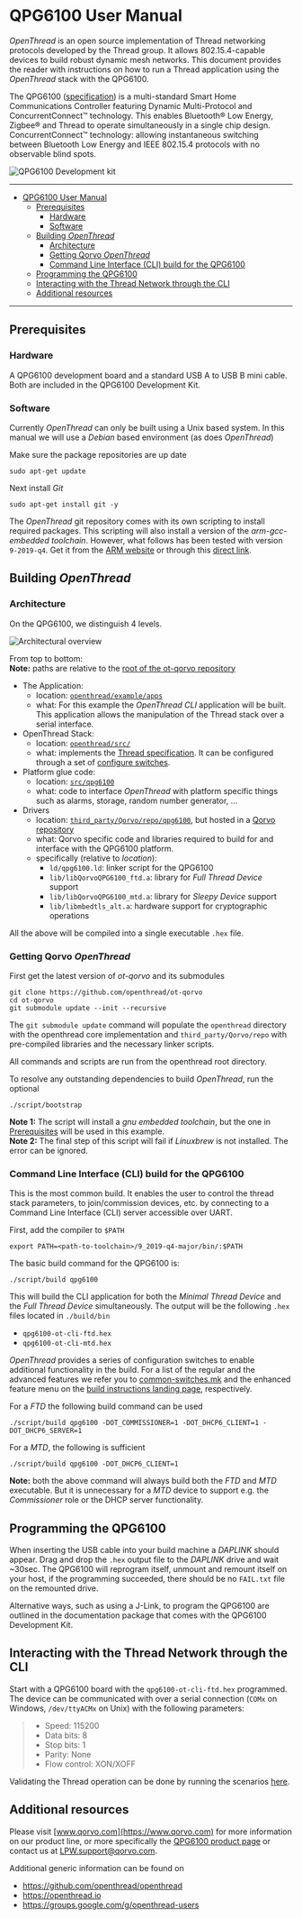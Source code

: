 # QPG6100 User Manual

*OpenThread* is an open source implementation of Thread networking protocols developed by the Thread group. It allows 802.15.4-capable devices to build robust dynamic mesh networks. 
This document provides the reader with instructions on how to run a Thread application using the *OpenThread* stack with the QPG6100.

The QPG6100 ([specification](https://www.qorvo.com/products/p/QPG6100)) is a multi-standard Smart Home Communications Controller featuring Dynamic Multi-Protocol and ConcurrentConnect™ technology. This enables Bluetooth® Low Energy, Zigbee® and Thread to operate simultaneously in a single chip design.  
ConcurrentConnect™ technology: allowing instantaneous switching between Bluetooth Low Energy and IEEE 802.15.4 protocols with no observable blind spots.

![QPG6100 Development kit](./imgs/qpg6100.png "QPG6100 Development Kit")

---

- [QPG6100 User Manual](#qpg6100-user-manual)
  - [Prerequisites](#prerequisites)
    - [Hardware](#hardware)
    - [Software](#software)
  - [Building *OpenThread*](#building-openthread)
    - [Architecture](#architecture)
    - [Getting Qorvo *OpenThread*](#getting-qorvo-openthread)
    - [Command Line Interface (CLI) build for the QPG6100](#command-line-interface-cli-build-for-the-qpg6100)
  - [Programming the QPG6100](#programming-the-qpg6100)
  - [Interacting with the Thread Network through the CLI](#interacting-with-the-thread-network-through-the-cli)
  - [Additional resources](#additional-resources)

---

## Prerequisites

### Hardware

A QPG6100 development board and a standard USB A to USB B mini cable. Both are included in the QPG6100 Development Kit.

### Software

Currently *OpenThread* can only be built using a Unix based system. In this manual we will use a *Debian* based environment (as does *OpenThread*)

Make sure the package repositories are up date

    sudo apt-get update

Next install *Git*

    sudo apt-get install git -y

The *OpenThread* git repository comes with its own scripting to install required packages. This scripting will also install a version of the *arm-gcc-embedded toolchain*. However, what follows has been tested with version `9-2019-q4`. Get it from the [ARM website](https://developer.arm.com/tools-and-software/open-source-software/developer-tools/gnu-toolchain/gnu-rm/downloads) or through this [direct link](https://armkeil.blob.core.windows.net/developer/Files/downloads/gnu-rm/9-2019q4/gcc-arm-none-eabi-9-2019-q4-major-x86_64-linux.tar.bz2).

## Building *OpenThread*

### Architecture

On the QPG6100, we distinguish 4 levels.

![Architectural overview](./imgs/architecture.png "Architectural overview")

From top to bottom:  
**Note:** paths are relative to the [root of the ot-qorvo repository](https://github.com/openthread/ot-qorvo)

- The Application:  
  - location: [`openthread/example/apps`](https://github.com/openthread/openthread/tree/main/examples/apps)
  - what: For this example the *OpenThread CLI* application will be built. This application allows the manipulation of the Thread stack over a serial interface.
- OpenThread Stack:
  - location: [`openthread/src/`](https://github.com/openthread/openthread/tree/main/src)
  - what: implements the [Thread specification](https://www.threadgroup.org/ThreadSpec). It can be configured through a set of [configure switches](https://github.com/openthread/openthread/tree/master/examples/common-switches.mk).
- Platform glue code:
  - location: [`src/qpg6100`](https://github.com/openthread/ot-qorvo/tree/main/src/qpg6100)
  - what: code to interface *OpenThread* with platform specific things such as alarms, storage, random number generator, …
- Drivers
  - location: [`third_party/Qorvo/repo/qpg6100`](https://github.com/Qorvo/qpg-openthread/tree/master/qpg6100), but hosted in a [Qorvo repository](https://github.com/Qorvo/qpg-openthread)
  - what: Qorvo specific code and libraries required to build for and interface with the QPG6100 platform.  
  - specifically (relative to *location*):
    - `ld/qpg6100.ld`: linker script for the QPG6100
    - `lib/libQorvoQPG6100_ftd.a`: library for *Full Thread Device* support
    - `lib/libQorvoQPG6100_mtd.a`: library for *Sleepy Device* support
    - `lib/libmbedtls_alt.a`: hardware support for cryptographic operations

All the above will be compiled into a single executable `.hex` file.

### Getting Qorvo *OpenThread*

First get the latest version of *ot-qorvo* and its submodules

    git clone https://github.com/openthread/ot-qorvo
    cd ot-qorvo
    git submodule update --init --recursive

The `git submodule update` command will populate the `openthread` directory with the openthread core implementation and `third_party/Qorvo/repo` with pre-compiled libraries and the necessary linker scripts.

All commands and scripts are run from the openthread root directory.

To resolve any outstanding dependencies to build *OpenThread*, run the optional

    ./script/bootstrap

**Note 1:** The script will install a *gnu embedded toolchain*, but the one in [Prerequisites](#prerequisites) will be used in this example.  
**Note 2:** The final step of this script will fail if _Linuxbrew_ is not installed. The error can be ignored.

### Command Line Interface (CLI) build for the QPG6100

This is the most common build. It enables the user to control the thread stack parameters, to join/commission devices, etc. by connecting to a Command Line Interface (CLI) server accessible over UART.

First, add the compiler to `$PATH`

    export PATH=<path-to-toolchain>/9_2019-q4-major/bin/:$PATH

The basic build command for the QPG6100 is:

    ./script/build qpg6100

This will build the CLI application for both the *Minimal Thread Device* and the *Full Thread Device* simultaneously. The output will be the following `.hex` files located in `./build/bin`

- `qpg6100-ot-cli-ftd.hex`
- `qpg6100-ot-cli-mtd.hex`

*OpenThread* provides a series of configuration switches to enable additional functionality in the build. For a list of the regular and the advanced features we refer you to [common-switches.mk](https://github.com/openthread/openthread/tree/master/examples/common-switches.mk) and the enhanced feature menu on the [build instructions landing page](https://openthread.io/guides/build), respectively.

For a *FTD* the following build command can be used

    ./script/build qpg6100 -DOT_COMMISSIONER=1 -DOT_DHCP6_CLIENT=1 -DOT_DHCP6_SERVER=1

For a *MTD*, the following is sufficient

    ./script/build qpg6100 -DOT_DHCP6_CLIENT=1

**Note:** both the above command will always build both the *FTD* and *MTD* executable. But it is unnecessary for a *MTD* device to support e.g. the *Commissioner* role or the DHCP server functionality.

## Programming the QPG6100

When inserting the USB cable into your build machine a *DAPLINK* should appear. Drag and drop the `.hex` output file to the *DAPLINK* drive and wait \~30sec. The QPG6100 will reprogram itself, unmount and remount itself on your host, if the programming succeeded, there should be no `FAIL.txt` file on the remounted drive.

Alternative ways, such as using a J-Link, to program the QPG6100 are outlined in the documentation package that comes with the QPG6100 Development Kit.

## Interacting with the Thread Network through the CLI

Start with a QPG6100 board with the `qpg6100-ot-cli-ftd.hex` programmed. The device can be communicated with over a serial connection (`COMx` on Windows, `/dev/ttyACMx` on Unix) with the following parameters:

> - Speed: 115200
> - Data bits: 8
> - Stop bits: 1
> - Parity: None
> - Flow control: XON/XOFF

Validating the Thread operation can be done by running the scenarios [here](../../general/thread_validation.md).

## Additional resources

Please visit [www.qorvo.com](https://www.qorvo.com) for more information on our product line, or more specifically the [QPG6100 product page](https://www.qorvo.com/products/p/QPG6100) or contact us at
<LPW.support@qorvo.com>.

Additional generic information can be found on

- <https://github.com/openthread/openthread>
- <https://openthread.io>
- <https://groups.google.com/g/openthread-users>
